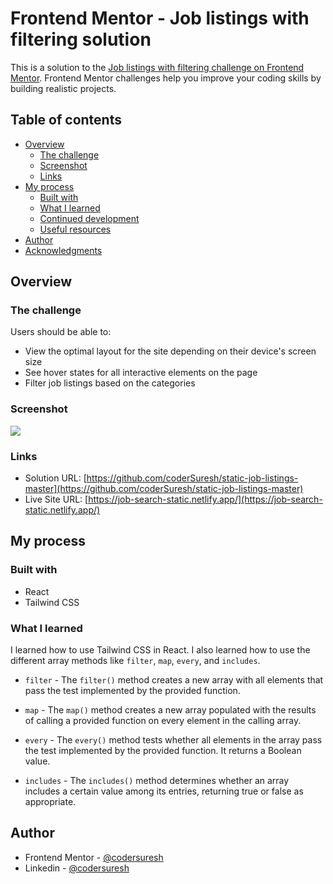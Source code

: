 # Frontend Mentor - Job listings with filtering solution

This is a solution to the [Job listings with filtering challenge on Frontend Mentor](https://www.frontendmentor.io/challenges/job-listings-with-filtering-ivstIPCt). Frontend Mentor challenges help you improve your coding skills by building realistic projects.

## Table of contents

- [Overview](#overview)
  - [The challenge](#the-challenge)
  - [Screenshot](#screenshot)
  - [Links](#links)
- [My process](#my-process)
  - [Built with](#built-with)
  - [What I learned](#what-i-learned)
  - [Continued development](#continued-development)
  - [Useful resources](#useful-resources)
- [Author](#author)
- [Acknowledgments](#acknowledgments)

## Overview

### The challenge

Users should be able to:

- View the optimal layout for the site depending on their device's screen size
- See hover states for all interactive elements on the page
- Filter job listings based on the categories

### Screenshot

![](/images/screenshot.png)

### Links

- Solution URL: [https://github.com/coderSuresh/static-job-listings-master](https://github.com/coderSuresh/static-job-listings-master)
- Live Site URL: [https://job-search-static.netlify.app/](https://job-search-static.netlify.app/)

## My process

### Built with

- React
- Tailwind CSS

### What I learned

I learned how to use Tailwind CSS in React. I also learned how to use the different array methods like `filter`, `map`, `every`, and `includes`.

- `filter` - The `filter()` method creates a new array with all elements that pass the test implemented by the provided function.

- `map` - The `map()` method creates a new array populated with the results of calling a provided function on every element in the calling array.

- `every` - The `every()` method tests whether all elements in the array pass the test implemented by the provided function. It returns a Boolean value.

- `includes` - The `includes()` method determines whether an array includes a certain value among its entries, returning true or false as appropriate.

## Author

- Frontend Mentor - [@codersuresh](https://www.frontendmentor.io/profile/codersuresh)
- Linkedin - [@codersuresh](https://www.linkedin.com/in/codersuresh)
